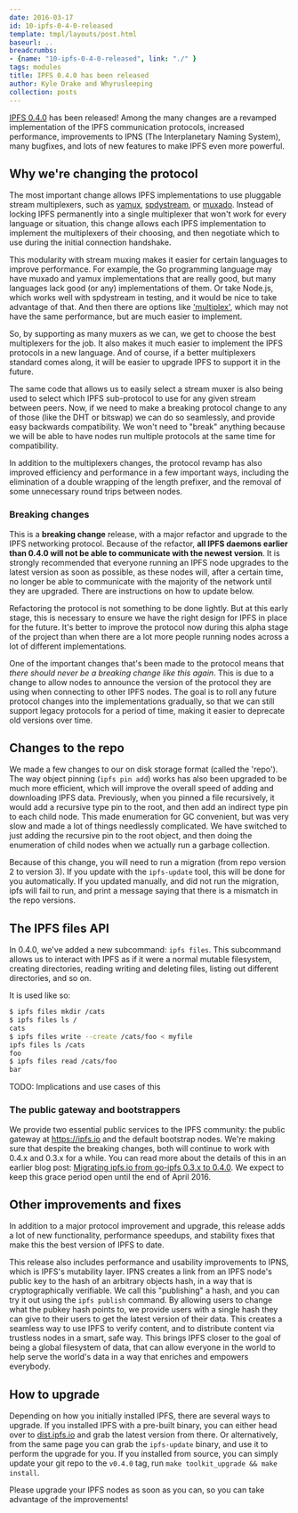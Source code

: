 ```yaml
---
date: 2016-03-17
id: 10-ipfs-0-4-0-released
template: tmpl/layouts/post.html
baseurl: ..
breadcrumbs:
- {name: "10-ipfs-0-4-0-released", link: "./" }
tags: modules
title: IPFS 0.4.0 has been released
author: Kyle Drake and Whyrusleeping
collection: posts
---
```


[IPFS 0.4.0](https://github.com/ipfs/go-ipfs/releases/tag/v0.4.0) has been
released! Among the many changes are a revamped implementation of the IPFS
communication protocols, increased performance, improvements to IPNS (The
Interplanetary Naming System), many bugfixes, and lots of new features to make
IPFS even more powerful.

## Why we're changing the protocol

The most important change allows IPFS implementations to use pluggable
stream multiplexers, such as [yamux](https://github.com/hashicorp/yamux),
[spdystream](https://github.com/docker/spdystream), or
[muxado](https://github.com/inconshreveable/muxado). Instead of locking IPFS
permanently into a single multiplexer that won't work for every language or
situation, this change allows each IPFS implementation to implement the multiplexers
of their choosing, and then negotiate which to use during the initial connection
handshake.

This modularity with stream muxing makes it easier for certain languages to
improve performance. For example, the Go programming language may have muxado
and yamux implementations that are really good, but many languages lack good (or
any) implementations of them. Or take Node.js, which works well with spdystream
in testing, and it would be nice to take advantage of that. And then there are
options like ['multiplex'](https://github.com/maxogden/multiplex), which may
not have the same performance, but are much easier to implement.

So, by supporting as many muxers as we can, we get to choose the best
multiplexers for the job. It also makes it much easier to implement the IPFS
protocols in a new language. And of course, if a better multiplexers standard
comes along, it will be easier to upgrade IPFS to support it in the future.

The same code that allows us to easily select a stream muxer is also being
used to select which IPFS sub-protocol to use for any given stream between
peers. Now, if we need to make a breaking protocol change to any of those (like
the DHT or bitswap) we can do so seamlessly, and provide easy backwards
compatibility. We won't need to "break" anything because we will be able to 
have nodes run multiple protocols at the same time for compatibility.

In addition to the multiplexers changes, the protocol revamp has also improved
efficiency and performance in a few important ways, including the elimination of
a double wrapping of the length prefixer, and the removal of some unnecessary
round trips between nodes.

### Breaking changes

This is a **breaking change** release, with a major refactor and upgrade to the
IPFS networking protocol. Because of the refactor, **all IPFS daemons earlier
than 0.4.0 will not be able to communicate with the newest version**. It is
strongly recommended that everyone running an IPFS node upgrades to the latest
version as soon as possible, as these nodes will, after a certain time, no
longer be able to communicate with the majority of the network until they are
upgraded. There are instructions on how to update below.

Refactoring the protocol is not something to be done lightly. But at this early
stage, this is necessary to ensure we have the right design for IPFS in place
for the future. It's better to improve the protocol now during this alpha stage
of the project than when there are a lot more people running nodes across a
lot of different implementations.

One of the important changes that's been made to the protocol means that *there
should never be a breaking change like this again*. This is due to a change to
allow nodes to announce the version of the protocol they are using when
connecting to other IPFS nodes. The goal is to roll any future protocol changes
into the implementations gradually, so that we can still support legacy
protocols for a period of time, making it easier to deprecate old versions over
time.

## Changes to the repo

We made a few changes to our on disk storage format (called the 'repo').
The way object pinning (`ipfs pin add`) works has also been upgraded to be much
more efficient, which will improve the overall speed of adding and downloading
IPFS data. Previously, when you pinned a file recursively, it would add a
recursive type pin to the root, and then add an indirect type pin to each child
node. This made enumeration for GC convenient, but was very slow and made a lot
of things needlessly complicated. We have switched to just adding the recursive
pin to the root object, and then doing the enumeration of child nodes when we
actually run a garbage collection.

Because of this change, you will need to run a migration (from repo version 2
to version 3). If you update with the `ipfs-update` tool, this will be done for
you automatically. If you updated manually, and did not run the migration, ipfs
will fail to run, and print a message saying that there is a mismatch in the repo
versions.

## The IPFS files API

In 0.4.0, we've added a new subcommand: `ipfs files`. This subcommand allows us to
interact with IPFS as if it were a normal mutable filesystem, creating
directories, reading writing and deleting files, listing out different
directories, and so on.

It is used like so:

```bash
$ ipfs files mkdir /cats
$ ipfs files ls /
cats
$ ipfs files write --create /cats/foo < myfile
ipfs files ls /cats
foo
$ ipfs files read /cats/foo
bar
```

TODO: Implications and use cases of this

### The public gateway and bootstrappers

We provide two essential public services to the IPFS community: the public
gateway at https://ipfs.io and the default bootstrap nodes. We're making sure
that despite the breaking changes, both will continue to work with 0.4.x and
0.3.x for a while. You can read more about the details of this in an earlier
blog post: [Migrating ipfs.io from go-ipfs 0.3.x to
0.4.0](../9-v04x-migration). We expect to keep this grace period open until the
end of April 2016.

## Other improvements and fixes

In addition to a major protocol improvement and upgrade, this release adds a lot
of new functionality, performance speedups, and stability fixes that make this
the best version of IPFS to date.

This release also includes performance and usability improvements to IPNS,
which is IPFS's mutability layer. IPNS creates a link from an IPFS node's
public key to the hash of an arbitrary objects hash, in a way that is
cryptographically verifiable. We call this "publishing" a hash, and you can try
it out using the `ipfs publish` command. By allowing users to change what the
pubkey hash points to, we provide users with a single hash they can give to their
users to get the latest version of their data. This creates a seamless way to
use IPFS to verify content, and to distribute content via trustless nodes in a
smart, safe way.  This brings IPFS closer to the goal of being a global
filesystem of data, that can allow everyone in the world to help serve the
world's data in a way that enriches and empowers everybody.

## How to upgrade

Depending on how you initially installed IPFS, there are several ways to
upgrade. If you installed IPFS with a pre-built binary, you can either head over
to [dist.ipfs.io](https://dist.ipfs.io/#go-ipfs) and grab the latest version
from there. Or alternatively, from the same page you can grab the `ipfs-update`
binary, and use it to perform the upgrade for you. If you installed from
source, you can simply update your git repo to the `v0.4.0` tag, run `make
toolkit_upgrade && make install`.

Please upgrade your IPFS nodes as soon as you can, so you can take advantage
of the improvements!

